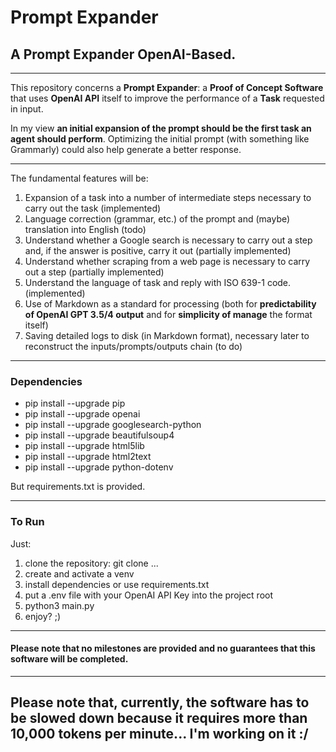 # Prompt Expander

## A Prompt Expander OpenAI-Based.

---

This repository concerns a **Prompt Expander**: a **Proof of Concept Software** that uses **OpenAI API** itself to improve the performance of a **Task** requested in input.

In my view **an initial expansion of the prompt should be the first task an agent should perform**. Optimizing the initial prompt (with something like Grammarly) could also help generate a better response.

---

The fundamental features will be:
1) Expansion of a task into a number of intermediate steps necessary to carry out the task (implemented)
2) Language correction (grammar, etc.) of the prompt and (maybe) translation into English (todo) 
3) Understand whether a Google search is necessary to carry out a step and, if the answer is positive, carry it out (partially implemented)
4) Understand whether scraping from a web page is necessary to carry out a step (partially implemented)
5) Understand the language of task and reply with ISO 639-1 code. (implemented)
6) Use of Markdown as a standard for processing (both for **predictability of OpenAI GPT 3.5/4 output** and for **simplicity of manage** the format itself)
7) Saving detailed logs to disk (in Markdown format), necessary later to reconstruct the inputs/prompts/outputs chain (to do)

---

### Dependencies
- pip install --upgrade pip
- pip install --upgrade openai
- pip install --upgrade googlesearch-python
- pip install --upgrade beautifulsoup4
- pip install --upgrade html5lib
- pip install --upgrade html2text
- pip install --upgrade python-dotenv

But requirements.txt is provided.

---

### To Run
Just:
1) clone the repository: git clone ...
2) create and activate a venv
3) install dependencies or use requirements.txt
4) put a .env file with your OpenAI API Key into the project root
5) python3 main.py
6) enjoy? ;)

---

#### Please note that no milestones are provided and no guarantees that this software will be completed.

---

## Please note that, currently, the software has to be slowed down because it requires more than 10,000 tokens per minute... I'm working on it :/
